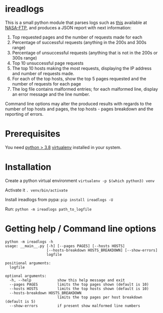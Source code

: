 # ireadlogs
This is a small python module that parses logs such as [this](ftp://ita.ee.lbl.gov/traces/NASA_access_log_Aug95.gz) 
available at [NASA-FTP](ftp://ita.ee.lbl.gov/traces/), 
and produces a JSON report with next information:
1. Top requested pages and the number of requests made for each
2. Percentage of successful requests (anything in the 200s and 300s range)
3. Percentage of unsuccessful requests (anything that is not in the 200s or 300s range)
4. Top 10 unsuccessful page requests
5. The top 10 hosts making the most requests, displaying the IP address and number of
requests made.
6. For each of the top hosts, show the top 5 pages requested and the number of
requests for each page
7. The log file contains malformed entries; for each malformed line, display an error
message and the line number.

Command line options may alter the produced results with regards to the number of top hosts and pages, 
the top hosts - pages breakdown and the reporting of errors.

# Prerequisites
You need [python > 3.8](https://www.python.org/downloads/) [virtualenv](https://pypi.org/project/virtualenv/) installed in your system.

# Installation
Create a python virtual environment 
`virtualenv -p $(which python3) venv`

Activate it
`. venv/bin/activate`

Install ireadlogs from pypa:
`pip install ireadlogs -U`

Run:
`python -m ireadlogs path_to_logfile`

# Getting help / Command line options
```
python -m ireadlogs -h
usage: __main__.py [-h] [--pages PAGES] [--hosts HOSTS]
                   [--hosts-breakdown HOSTS_BREAKDOWN] [--show-errors]
                   logfile

positional arguments:
  logfile

optional arguments:
  -h, --help            show this help message and exit
  --pages PAGES         limits the top pages shown (default is 10)
  --hosts HOSTS         limits the top hosts shown (default is 10)
  --hosts-breakdown HOSTS_BREAKDOWN
                        limits the top pages per host breakdown (default is 5)
  --show-errors         if present show malformed line numbers
```
